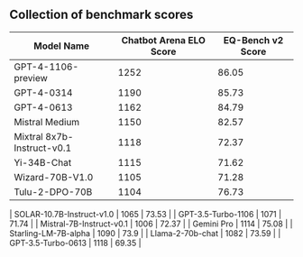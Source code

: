 ## Collection of benchmark scores

| Model Name                 | Chatbot Arena ELO Score | EQ-Bench v2 Score |
| -------------------------- | ----------------------- | ----------------- |
| GPT-4-1106-preview         | 1252                    | 86.05             |
| GPT-4-0314                 | 1190                    | 85.73             |
| GPT-4-0613                 | 1162                    | 84.79             |
| Mistral Medium             | 1150                    | 82.57             |
| Mixtral 8x7b-Instruct-v0.1 | 1118                    | 72.37             |
| Yi-34B-Chat                | 1115                    | 71.62             |
| Wizard-70B-V1.0            | 1105                    | 71.28             |
| Tulu-2-DPO-70B             | 1104                    | 76.73             |


| SOLAR-10.7B-Instruct-v1.0  | 1065                    | 73.53             |
| GPT-3.5-Turbo-1106         | 1071                    | 71.74             |
| Mistral-7B-Instruct-v0.1   | 1006                    | 72.37             |
| Gemini Pro                 | 1114                    | 75.08             |
| Starling-LM-7B-alpha       | 1090                    | 73.9              |
| Llama-2-70b-chat           | 1082                    | 73.59             |
| GPT-3.5-Turbo-0613         | 1118                    | 69.35             |
